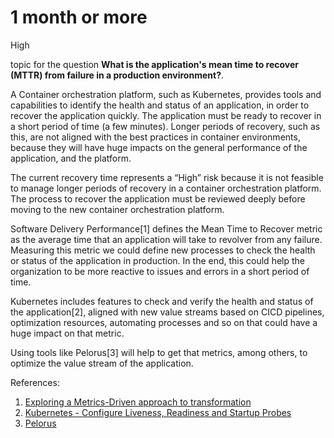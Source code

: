 # 1 month or more

<div class="risk-rounded-box high">High</div>

topic for the question **What is the application's mean time to recover (MTTR) from failure in a production environment?**.

A Container orchestration platform, such as Kubernetes, provides tools and
capabilities to identify the health and status of an application, in order
to recover the application quickly. The application must be ready to recover
in a short period of time (a few minutes). Longer periods of recovery, such as
this, are not aligned with the best practices in container environments,
because they will have huge impacts on the general performance of the
application, and the platform.

The current recovery time represents a “High” risk because it is not feasible
to manage longer periods of recovery in a container orchestration platform.
The process to recover the application must be reviewed deeply before moving
to the new container orchestration platform.

Software Delivery Performance[1] defines the Mean Time to Recover metric as
the average time that an application will take to revolver from any failure.
Measuring this metric we could define new processes to check the health or
status of the application in production. In the end, this could help the
organization to be more reactive to issues and errors in a short period of time.

Kubernetes includes features to check and verify the health and status of
the application[2], aligned with new value streams based on CICD pipelines,
optimization resources, automating processes and so on that could have a
huge impact on that metric.

Using tools like Pelorus[3] will help to get that metrics, among others,
to optimize the value stream of the application.

References:
1. [Exploring a Metrics-Driven approach to transformation](https://cloud.redhat.com/blog/exploring-a-metrics-driven-approach-to-transformation)
2. [Kubernetes - Configure Liveness, Readiness and Startup Probes](https://kubernetes.io/docs/tasks/configure-pod-container/configure-liveness-readiness-startup-probes/)
3. [Pelorus](https://pelorus.readthedocs.io/en/latest/#software-delivery-performance-as-an-outcome)
